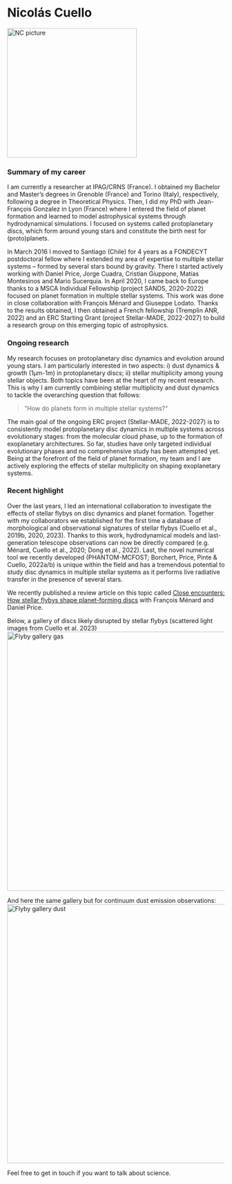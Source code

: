 # Nicolás Cuello

<img src="https://nicolascuello.github.io/Stellar-MADE/images/picture-Nicolas-Cuello-BW-2022.jpg" alt="NC picture" width="300"/>

### Summary of my career

I am currently a researcher at IPAG/CRNS (France). I obtained my Bachelor and Master’s degrees in Grenoble (France) and Torino (Italy), respectively, following a degree in Theoretical Physics. Then, I did my PhD with Jean-François Gonzalez in Lyon (France) where I entered the field of planet formation and learned to model astrophysical systems through hydrodynamical simulations. I focused on systems called protoplanetary discs, which form around young stars and constitute the birth nest for (proto)planets.  

In March 2016 I moved to Santiago (Chile) for 4 years as a FONDECYT postdoctoral fellow where I extended my area of expertise to multiple stellar systems – formed by several stars bound by gravity. There I started actively working with Daniel Price, Jorge Cuadra, Cristian Giuppone, Matías Montesinos and Mario Sucerquia. In April 2020, I came back to Europe thanks to a MSCA Individual Fellowship (project SANDS, 2020-2022) focused on planet formation in multiple stellar systems. This work was done in close collaboration with François Ménard and Giuseppe Lodato. Thanks to the results obtained, I then obtained a French fellowship (Tremplin ANR, 2022) and an ERC Starting Grant (project Stellar-MADE, 2022-2027) to build a research group on this emerging topic of astrophysics.  

### Ongoing research

My research focuses on protoplanetary disc dynamics and evolution around young stars. I am particularly interested in two aspects: i) dust dynamics & growth (1μm-1m) in protoplanetary discs; ii) stellar multiplicity among young stellar objects. Both topics have been at the heart of my recent research. This is why I am currently combining stellar multiplicity and dust dynamics to tackle the overarching question that follows:
>"How do planets form in multiple stellar systems?"

The main goal of the ongoing ERC project (Stellar-MADE, 2022-2027) is to consistently model protoplanetary disc dynamics in multiple systems across evolutionary stages: from the molecular cloud phase, up to the formation of exoplanetary architectures. So far, studies have only targeted individual evolutionary phases and no comprehensive study has been attempted yet. Being at the forefront of the field of planet formation, my team and I are actively exploring the effects of stellar multiplicity on shaping exoplanetary systems.

### Recent highlight

Over the last years, I led an international collaboration to investigate the effects of stellar flybys on disc dynamics and planet formation. Together with my collaborators we established for the first time a database of morphological and observational signatures of stellar flybys (Cuello et al., 2019b, 2020, 2023). Thanks to this work, hydrodynamical models and last-generation telescope observations can now be directly compared (e.g. Ménard, Cuello et al., 2020; Dong et al., 2022). Last, the novel numerical tool we recently developed (PHANTOM-MCFOST; Borchert, Price, Pinte & Cuello, 2022a/b) is unique within the field and has a tremendous potential to study disc dynamics in multiple stellar systems as it performs live radiative transfer in the presence of several stars.  

We recently published a review article on this topic called [Close encounters: How stellar flybys shape planet-forming discs](https://ui.adsabs.harvard.edu/abs/2022arXiv220709752C/abstract) with François Ménard and Daniel Price.

Below, a gallery of discs likely disrupted by stellar flybys (scattered light images from Cuello et al. 2023)  
<img src="https://nicolascuello.github.io/Stellar-MADE/images/flyby-gallery.png" alt="Flyby gallery gas" width="600"/>

And here the same gallery but for continuum dust emission observations:
<img src="https://nicolascuello.github.io/Stellar-MADE/images/flyby-gallery-dust.png" alt="Flyby gallery dust" width="600"/>

Feel free to get in touch if you want to talk about science.